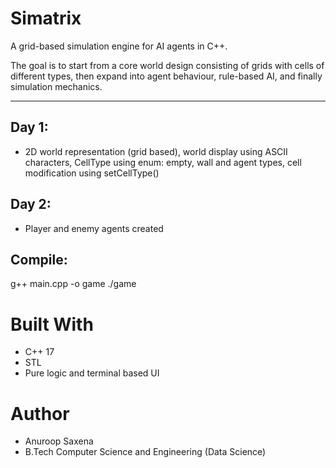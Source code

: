 # Simatrix
A grid-based simulation engine for AI agents in C++.

The goal is to start from a core world design consisting of grids with cells of different types, then expand into agent behaviour, rule-based AI, and finally simulation mechanics. 

--------------------------------------------------------------------------------

## Day 1:
- 2D world representation (grid based), world display using ASCII characters, CellType using enum: empty, wall and agent types, cell modification using setCellType()

## Day 2:
- Player and enemy agents created 


## Compile:
g++ main.cpp -o game
./game 

# Built With
- C++ 17
- STL
- Pure logic and terminal based UI

# Author
- Anuroop Saxena
- B.Tech Computer Science and Engineering (Data Science)
